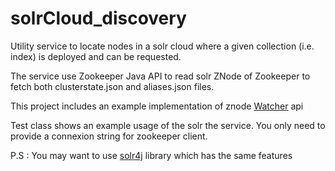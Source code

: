 # solrCloud_discovery
Utility service to locate nodes in a solr cloud where a given collection (i.e. index) is deployed and can be requested.

The service use Zookeeper Java API to read solr ZNode of Zookeeper to fetch both clusterstate.json and aliases.json files.

This project includes an example implementation of znode <a href="https://zookeeper.apache.org/doc/r3.3.3/api/org/apache/zookeeper/Watcher.html" target="_blank">Watcher</a> api 

Test class shows an example usage of the solr the service. You only need to provide a connexion string for zookeeper client.

P.S :
You may want to use <a href="https://lucene.apache.org/solr/4_2_0/solr-solrj/org/apache/solr/common/cloud/ClusterState.html" target="_blank">solr4j</a> library which has the same features



